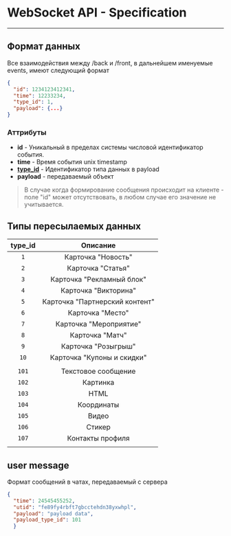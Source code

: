 # WebSocket API - Specification
----
## Формат данных
Все взаимодействия между /back и /front, в дальнейшем именуемые events, имеют следующий формат
```json
{
  "id": 1234123412341,
  "time": 12233234,
  "type_id": 1,
  "payload": {...}
}
```
### Аттрибуты
* **id** - Уникальный в пределах системы числовой идентификатор события.
* **time** - Время события unix timestamp
* **[type_id](.md#Типы-пересылаемых-данных)** - Идентификатор типа данных в payload
* **payload** - передаваемый объект

> В случае когда формирование сообщения происходит на клиенте - поле "id" может отсутствовать, в любом случае его значение не учитывается.

## Типы пересылаемых данных

|     type_id    |   Описание  |
|:--------------:|:-----------:|
| `1` | Карточка "Новость" |
| `2` | Карточка "Статья" |
| `3` | Карточка "Рекламный блок" |
| `4` | Карточка "Викторина" |
| `5` | Карточка "Партнерский контент" |
| `6` | Карточка "Место" |
| `7` | Карточка "Мероприятие" |
| `8` | Карточка "Матч" |
| `9` | Карточка "Розыгрыш" |
| `10` | Карточка "Купоны и скидки" |
|      |  |
| `101` | Текстовое сообщение |
| `102` | Картинка |
| `103` | HTML |
| `104` | Координаты |
| `105` | Видео |
| `106` | Стикер |
| `107` | Контакты профиля |
|      |  |


## user message


Формат сообщений в чатах, передаваемый с сервера
```json
{
  "time": 24545455252,
  "utid": "fe89fy4rbft7gbcctehdn38yxwhpl",
  "payload": "payload data",
  "payload_type_id": 101
  }
```


